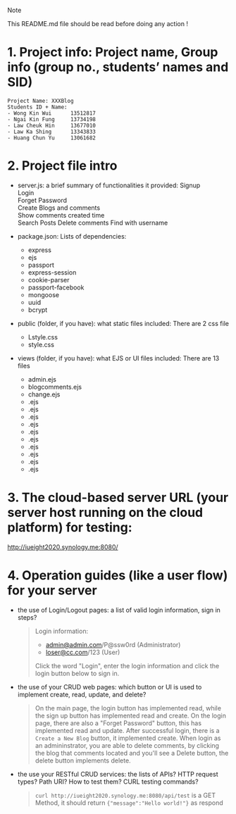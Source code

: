 >[!NOTE]
>This README.md file should be read before doing any action !

# 1. Project info: Project name, Group info (group no., students’ names and SID)
	Project Name: XXXBlog
	Students ID + Name:
	- Wong Kin Wui 		13512817
	- Ngai Kin Fung 	13734198
	- Law Cheuk Hin 	13677010
	- Law Ka Shing 		13343833 
	- Huang Chun Yu 	13061682

# 2. Project file intro
- server.js: a brief summary of functionalities it provided:
	Signup  
	Login  
	Forget Password  
	Create Blogs and comments  
	Show comments created time  
	Search Posts
	Delete comments
	Find with username


- package.json: 
	Lists of dependencies:
    -    express
    -    ejs
    -    passport
    -    express-session
    -    cookie-parser
    -    passport-facebook
    -    mongoose
    -    uuid
    -    bcrypt



- public (folder, if you have): what static files included:
	There are 2 css file
	- 	Lstyle.css
	- 	style.css


- views (folder, if you have): what EJS or UI files included:
	There are 13 files
	- 	admin.ejs
 	-	blogcomments.ejs
  	-	change.ejs
  	-	.ejs
 	-	.ejs
  	-	.ejs
  	-	.ejs
 	-	.ejs
  	-	.ejs
	- 	.ejs
 	-	.ejs
  	-	.ejs
  	-	.ejs



# 3. The cloud-based server URL (your server host running on the cloud platform) for testing:

http://iueight2020.synology.me:8080/



# 4. Operation guides (like a user flow) for your server
- the use of Login/Logout pages: a list of valid login information, sign in steps? 

	>Login information: 
	> - admin@admin.com/P@ssw0rd 	(Administrator)     
	> - loser@cc.com/123 	(User)
	> 
	> Click the word "Login", enter the login information and click the login button below to sign in.


- the use of your CRUD web pages: which button or UI is used to implement create, read, update, and delete?
	> On the main page, the login button has implemented read, while the sign up button has implemented read and create.
	> On the login page, there are also a "Forget Password" button, this has implemented read and update.
	> After successful login, there is a `Create a New Blog` button, it implemented create. 
	> When login as an admininstrator, you are able to delete comments, by clicking the blog that comments located and you'll see a Delete button, the delete button implements delete.


- the use your RESTful CRUD services: the lists of APIs? HTTP request types? Path URI? How to test them? 
CURL testing commands?

	> `curl http://iueight2020.synology.me:8080/api/test` is a GET Method, it should return `{"message":"Hello world!"}` as respond
